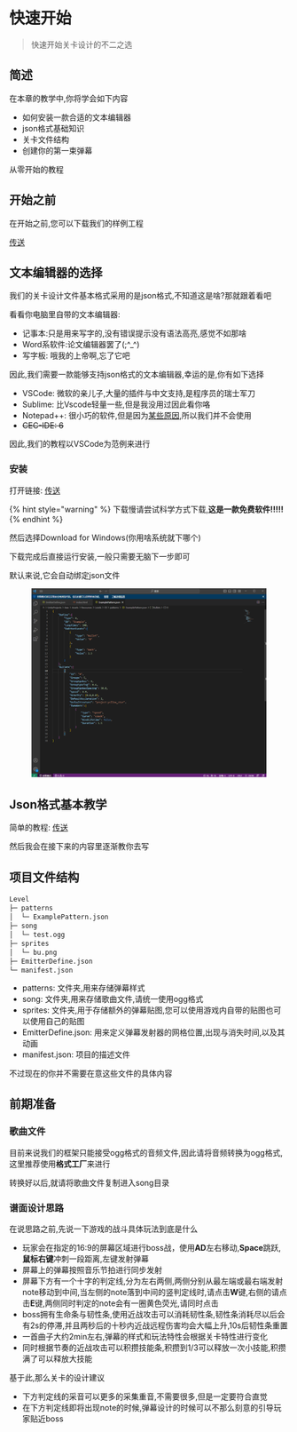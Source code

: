 # 快速开始

> 快速开始关卡设计的不二之选

## 简述

在本章的教学中,你将学会如下内容

* 如何安装一款合适的文本编辑器
* json格式基础知识
* 关卡文件结构
* 创建你的第一束弹幕

从零开始的教程

## 开始之前

在开始之前,您可以下载我们的样例工程

[传送](https://cdn-1256624119.cos.ap-nanjing.myqcloud.com/Example.zip)

## 文本编辑器的选择

我们的关卡设计文件基本格式采用的是json格式,不知道这是啥?那就跟着看吧

看看你电脑里自带的文本编辑器:

* 记事本:只是用来写字的,没有错误提示没有语法高亮,感觉不如那啥
* Word系软件:论文编辑器罢了(;^\_^)
* 写字板: 哦我的上帝啊,忘了它吧

因此,我们需要一款能够支持json格式的文本编辑器,幸运的是,你有如下选择

* VSCode: 微软的亲儿子,大量的插件与中文支持,是程序员的瑞士军刀
* Sublime: 比Vscode轻量一些,但是我没用过因此看你咯
* Notepad++: 很小巧的软件,但是因为[某些原因](https://zhuanlan.zhihu.com/p/609192758),所以我们并不会使用
* ~~CEC-IDE: 6~~

因此,我们的教程以VSCode为范例来进行

### 安装

打开链接: [传送](https://code.visualstudio.com/)

{% hint style="warning" %}
下载慢请尝试科学方式下载,**这是一款免费软件!!!!!**
{% endhint %}

然后选择Download for Windows(你用啥系统就下哪个)

下载完成后直接运行安装,一般只需要无脑下一步即可

默认来说,它会自动绑定json文件

<figure><img src=".gitbook/assets/1.png" alt=""><figcaption></figcaption></figure>

## Json格式基本教学

简单的教程: [传送](https://zhuanlan.zhihu.com/p/605430247)

然后我会在接下来的内容里逐渐教你去写

## 项目文件结构

```
Level                         
├─ patterns                
│  └─ ExamplePattern.json  
├─ song                           
│  └─ test.ogg             
├─ sprites                 
│  └─ bu.png               
├─ EmitterDefine.json      
└─ manifest.json           
```

* patterns: 文件夹,用来存储弹幕样式
* song: 文件夹,用来存储歌曲文件,请统一使用ogg格式
* sprites: 文件夹,用于存储额外的弹幕贴图,您可以使用游戏内自带的贴图也可以使用自己的贴图
* EmitterDefine.json: 用来定义弹幕发射器的网格位置,出现与消失时间,以及其动画
* manifest.json: 项目的描述文件

不过现在的你并不需要在意这些文件的具体内容

## 前期准备

### 歌曲文件

目前来说我们的框架只能接受ogg格式的音频文件,因此请将音频转换为ogg格式,这里推荐使用**格式工厂**来进行

转换好以后,就请将歌曲文件复制进入song目录

### 谱面设计思路

在说思路之前,先说一下游戏的战斗具体玩法到底是什么

* 玩家会在指定的16:9的屏幕区域进行boss战，使用**AD**左右移动,**Space**跳跃,**鼠标右键**冲刺一段距离,左键发射弹幕
* 屏幕上的弹幕按照音乐节拍进行同步发射
* 屏幕下方有一个十字的判定线,分为左右两侧,两侧分别从最左端或最右端发射note移动到中间,当左侧的note落到中间的竖判定线时,请点击**W**键,右侧的请点击**E**键,两侧同时判定的note会有一圈黄色荧光,请同时点击
* boss拥有生命条与韧性条,使用近战攻击可以消耗韧性条,韧性条消耗尽以后会有2s的停滞,并且两秒后的十秒内近战远程伤害均会大幅上升,10s后韧性条重置
* 一首曲子大约2min左右,弹幕的样式和玩法特性会根据关卡特性进行变化
* 同时根据节奏的近战攻击可以积攒技能条,积攒到1/3可以释放一次小技能,积攒满了可以释放大技能

基于此,那么关卡的设计建议

* 下方判定线的采音可以更多的采集重音,不需要很多,但是一定要符合直觉
* 在下方判定线即将出现note的时候,弹幕设计的时候可以不那么刻意的引导玩家贴近boss
